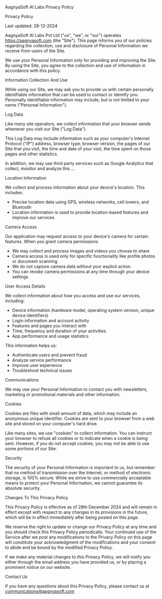 
AagnyaSoft AI Labs Privacy Policy

Privacy Policy

Last updated: 28-12-2024

AagnyaSoft AI Labs Pvt Ltd ("us", "we", or "our") operates https://aagnyasoft.com (the "Site"). This page informs you of our policies regarding the collection, use and disclosure of Personal Information we receive from users of the Site.

We use your Personal Information only for providing and improving the Site. By using the Site, you agree to the collection and use of information in accordance with this policy.

Information Collection And Use

While using our Site, we may ask you to provide us with certain personally identifiable information that can be used to contact or identify you. Personally identifiable information may include, but is not limited to your name ("Personal Information").

Log Data

Like many site operators, we collect information that your browser sends whenever you visit our Site ("Log Data").

This Log Data may include information such as your computer's Internet Protocol ("IP") address, browser type, browser version, the pages of our Site that you visit, the time and date of your visit, the time spent on those pages and other statistics.

In addition, we may use third party services such as Google Analytics that collect, monitor and analyze this …

Location Information

We collect and process information about your device's location. This includes:
- Precise location data using GPS, wireless networks, cell towers, and Bluetooth
- Location information is used to provide location-based features and improve our services

Camera Access

Our application may request access to your device's camera for certain features. When you grant camera permissions:
- We may collect and process images and videos you choose to share
- Camera access is used only for specific functionality like profile photos or document scanning
- We do not capture camera data without your explicit action
- You can revoke camera permissions at any time through your device settings

User Access Details

We collect information about how you access and use our services, including:
- Device information (hardware model, operating system version, unique device identifiers)
- Login information and account activity
- Features and pages you interact with
- Time, frequency and duration of your activities
- App performance and usage statistics

This information helps us:
- Authenticate users and prevent fraud
- Analyze service performance
- Improve user experience
- Troubleshoot technical issues



Communications

We may use your Personal Information to contact you with newsletters, marketing or promotional materials and other information.

Cookies

Cookies are files with small amount of data, which may include an anonymous unique identifier. Cookies are sent to your browser from a web site and stored on your computer's hard drive.

Like many sites, we use "cookies" to collect information. You can instruct your browser to refuse all cookies or to indicate when a cookie is being sent. However, if you do not accept cookies, you may not be able to use some portions of our Site.

Security

The security of your Personal Information is important to us, but remember that no method of transmission over the Internet, or method of electronic storage, is 100% secure. While we strive to use commercially acceptable means to protect your Personal Information, we cannot guarantee its absolute security.

Changes To This Privacy Policy

This Privacy Policy is effective as of 28th December 2024 and will remain in effect except with respect to any changes in its provisions in the future, which will be in effect immediately after being posted on this page.

We reserve the right to update or change our Privacy Policy at any time and you should check this Privacy Policy periodically. Your continued use of the Service after we post any modifications to the Privacy Policy on this page will constitute your acknowledgment of the modifications and your consent to abide and be bound by the modified Privacy Policy.

If we make any material changes to this Privacy Policy, we will notify you either through the email address you have provided us, or by placing a prominent notice on our website.

Contact Us

If you have any questions about this Privacy Policy, please contact us at communications@aagnyasoft.com



